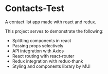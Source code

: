 # Contacts-Test
A contact list app made with react and redux.

This project serves to demonstrate the following:
- Splitting components in react 
- Passing props selectively 
- API integration with Axios
- React routing with react-router
- Redux integration with redux-thunk
- Styling and components library by MUI
